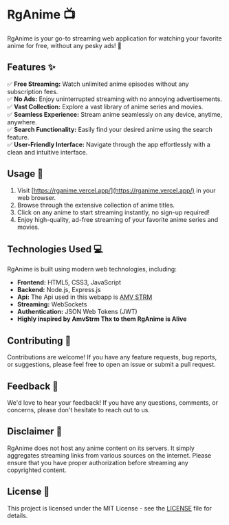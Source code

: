 # RgAnime 📺

RgAnime is your go-to streaming web application for watching your favorite anime for free, without any pesky ads! 🎉

## Features ✨

✅ **Free Streaming:** Watch unlimited anime episodes without any subscription fees.  
✅ **No Ads:** Enjoy uninterrupted streaming with no annoying advertisements.  
✅ **Vast Collection:** Explore a vast library of anime series and movies.  
✅ **Seamless Experience:** Stream anime seamlessly on any device, anytime, anywhere.  
✅ **Search Functionality:** Easily find your desired anime using the search feature.  
✅ **User-Friendly Interface:** Navigate through the app effortlessly with a clean and intuitive interface.  

## Usage 🚀

1. Visit [https://rganime.vercel.app/](https://rganime.vercel.app/) in your web browser.
2. Browse through the extensive collection of anime titles.
3. Click on any anime to start streaming instantly, no sign-up required!
4. Enjoy high-quality, ad-free streaming of your favorite anime series and movies.

## Technologies Used 💻

RgAnime is built using modern web technologies, including:

- **Frontend:** HTML5, CSS3, JavaScript
- **Backend:** Node.js, Express.js
- **Api:** The Api used in this webapp is [AMV STRM](https://api-amvstrm.nyt92.eu.org)
- **Streaming:** WebSockets
- **Authentication:** JSON Web Tokens (JWT)
- **Highly inspired by AmvStrm Thx to them RgAnime is Alive**

## Contributing 🤝

Contributions are welcome! If you have any feature requests, bug reports, or suggestions, please feel free to open an issue or submit a pull request.

## Feedback 📝

We'd love to hear your feedback! If you have any questions, comments, or concerns, please don't hesitate to reach out to us.

## Disclaimer 📣

RgAnime does not host any anime content on its servers. It simply aggregates streaming links from various sources on the internet. Please ensure that you have proper authorization before streaming any copyrighted content.

## License 📄

This project is licensed under the MIT License - see the [LICENSE](LICENSE) file for details.

